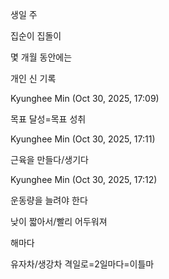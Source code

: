 생일 주

집순이 집돌이

몇 개월 동안에는

개인 신 기록

Kyunghee Min (Oct 30, 2025, 17:09)

목표 달성=목표 성취

Kyunghee Min (Oct 30, 2025, 17:11)

근육을 만들다/생기다

Kyunghee Min (Oct 30, 2025, 17:12)

운동량을 늘려야 한다

낮이 짧아서/빨리 어두워져

해마다

유자차/생강차
격일로=2일마다=이틀마